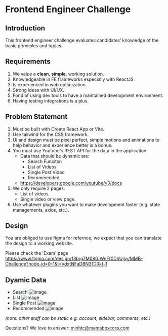 
# Frontend Engineer Challenge

## Introduction

This frontend engineer challenge evaluates candidates’ knowledge of the basic principles and topics.

## Requirements

1. We value a **clean**, **simple**, working solution.
2. Knowledgeable in FE frameworks especially with ReactJS.
3. Is experienced in web optimization.
4. Strong ideas with UI/UX.
5. Fond of using dev tools to have a maintained development environment.
6. Having testing integrations is a plus.

## Problem Statement

1. Must be built with Create React App or Vite.
2. Use tailwind for the CSS framework.
3. UI and design must be pixel perfect, simple motions and animations to help behavior and experience better is a bonus.
4. You must use Youtube's REST API for the data in the application. 
   - Data that should be dynamic are:
     - Search Funciton
     - List of Videos
     - Single Post Video
     - Recommended
   - https://developers.google.com/youtube/v3/docs
6. We only require 2 pages:
   - List of videos.
   - Single video or view page.
7. Use whatever plugins you want to make development faster (e.g. state managements, axios, etc.).

## Design

You are obliged to use figma for refernce, we expect that you can translate the design to a working website.

Please check the 'Exam' page https://www.figma.com/design/13brg7M08GIWnFf0DhUjsy/MMB-Challenge?node-id=0-1&t=VdxtNFaDBN31DRkf-1

## Dyamic Data

- Search ![image](https://user-images.githubusercontent.com/20724804/138819552-528011d2-681a-45b7-8371-6c103eaafc64.png)
- List ![image](https://user-images.githubusercontent.com/20724804/138819383-69ade12a-a87d-4106-8e0d-d07b4595471d.png)
- Single Post ![image](https://user-images.githubusercontent.com/20724804/138819697-cc3d93ed-03dd-46ba-aaf4-b589e3fc03e6.png)
- Recommended ![image](https://user-images.githubusercontent.com/20724804/138819937-25c3e98f-93c5-40d6-98e5-4e6dd2de4ee6.png)

_(note: other stuff can be static e.g. account, sidebar, comments, etc.)_

Questions? We love to answer: minhtc@mamaboxcorp.com
